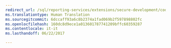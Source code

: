 ```yaml
---
redirect_url: /sql/reporting-services/extensions/secure-development/code-access-security-in-reporting-services?toc=%2fsql%2freporting-services%2fextensions%2fsecure-development%2ftoc.json
ms.translationtype: Human Translation
ms.sourcegitcommit: 6dccaff93a6c8b2374a1fad069b2f597898802fc
ms.openlocfilehash: 160dc8d9ece1a013601787741209bffc60359287
ms.contentlocale: it-it
ms.lasthandoff: 06/22/2017

---
```


